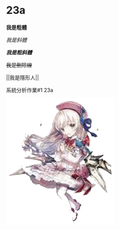 # 23a

**我是粗體**

*我是斜體*

***我是粗斜體***

~~我是刪除線~~

||我是隱形人||

系統分析作業#1 23a

![image](https://github.com/MITC110118132/23a/blob/main/owo_background.png)


<script src="https://gist.github.com/MITC110118132/32d9b76a7ced6dc22364f612f6a193fe.js"></script>
